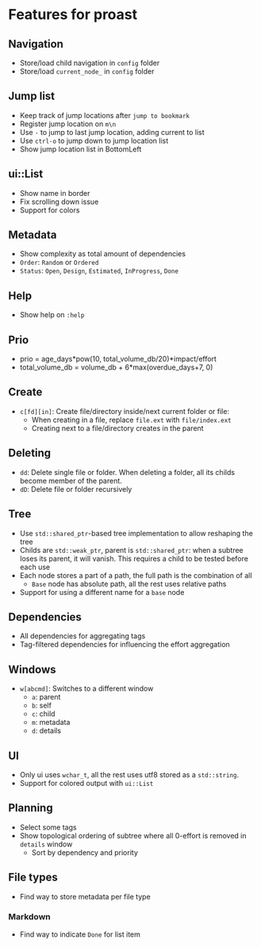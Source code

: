 Features for proast
===================

## Navigation

* Store/load child navigation in `config` folder
* Store/load `current_node_` in `config` folder

## Jump list

* Keep track of jump locations after `jump to bookmark`
* Register jump location on `m\n`
* Use `-` to jump to last jump location, adding current to list
* Use `ctrl-o` to jump down to jump location list
* Show jump location list in BottomLeft

## ui::List

* Show name in border
* Fix scrolling down issue
* Support for colors

## Metadata

* Show complexity as total amount of dependencies
* `Order`: `Random` or `Ordered`
* `Status`: `Open`, `Design`, `Estimated`, `InProgress`, `Done`

## Help

* Show help on `:help`

## Prio

* prio = age_days*pow(10, total_volume_db/20)*impact/effort
* total_volume_db = volume_db + 6*max(overdue_days+7, 0)

## Create

* `c[fd][in]`: Create file/directory inside/next current folder or file:
  * When creating in a file, replace `file.ext` with `file/index.ext`
  * Creating next to a file/directory creates in the parent

## Deleting

* `dd`: Delete single file or folder. When deleting a folder, all its childs become member of the parent.
* `dD`: Delete file or folder recursively

## Tree

* Use `std::shared_ptr`-based tree implementation to allow reshaping the tree
* Childs are `std::weak_ptr`, parent is `std::shared_ptr`: when a subtree loses its parent, it will vanish. This requires a child to be tested before each use
* Each node stores a part of a path, the full path is the combination of all
  * `Base` node has absolute path, all the rest uses relative paths
* Support for using a different name for a `base` node

## Dependencies

* All dependencies for aggregating tags
* Tag-filtered dependencies for influencing the effort aggregation

## Windows

* `w[abcmd]`: Switches to a different window
  * `a`: parent
  * `b`: self
  * `c`: child
  * `m`: metadata
  * `d`: details

## UI

* Only ui uses `wchar_t`, all the rest uses utf8 stored as a `std::string`.
* Support for colored output with `ui::List`

## Planning

* Select some tags
* Show topological ordering of subtree where all 0-effort is removed in `details` window
  * Sort by dependency and priority

## File types

* Find way to store metadata per file type

### Markdown

* Find way to indicate `Done` for list item

